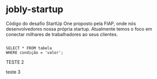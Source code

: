 # jobly-startup
Código do desafio StartUp One proposto pela FIAP, onde nós desenvolvedores nossa própria startup. Atualmente temos o foco em conectar milhares de trabalhadores ao seus clientes.

```

SELECT * FROM tabela
WHERE condição = 'valor';

```

<p>TESTE 2</p>
teste 3
